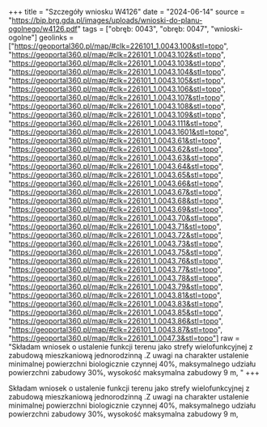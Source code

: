 +++
title = "Szczegóły wniosku W4126"
date = "2024-06-14"
source = "https://bip.brg.gda.pl/images/uploads/wnioski-do-planu-ogolnego/w4126.pdf"
tags = ["obręb: 0043", "obręb: 0047", "wnioski-ogolne"]
geolinks = ["https://geoportal360.pl/map/#clk=226101_1.0043.100&stl=topo", "https://geoportal360.pl/map/#clk=226101_1.0043.102&stl=topo", "https://geoportal360.pl/map/#clk=226101_1.0043.103&stl=topo", "https://geoportal360.pl/map/#clk=226101_1.0043.104&stl=topo", "https://geoportal360.pl/map/#clk=226101_1.0043.105&stl=topo", "https://geoportal360.pl/map/#clk=226101_1.0043.106&stl=topo", "https://geoportal360.pl/map/#clk=226101_1.0043.107&stl=topo", "https://geoportal360.pl/map/#clk=226101_1.0043.108&stl=topo", "https://geoportal360.pl/map/#clk=226101_1.0043.109&stl=topo", "https://geoportal360.pl/map/#clk=226101_1.0043.111&stl=topo", "https://geoportal360.pl/map/#clk=226101_1.0043.1601&stl=topo", "https://geoportal360.pl/map/#clk=226101_1.0043.61&stl=topo", "https://geoportal360.pl/map/#clk=226101_1.0043.62&stl=topo", "https://geoportal360.pl/map/#clk=226101_1.0043.63&stl=topo", "https://geoportal360.pl/map/#clk=226101_1.0043.64&stl=topo", "https://geoportal360.pl/map/#clk=226101_1.0043.65&stl=topo", "https://geoportal360.pl/map/#clk=226101_1.0043.66&stl=topo", "https://geoportal360.pl/map/#clk=226101_1.0043.67&stl=topo", "https://geoportal360.pl/map/#clk=226101_1.0043.68&stl=topo", "https://geoportal360.pl/map/#clk=226101_1.0043.69&stl=topo", "https://geoportal360.pl/map/#clk=226101_1.0043.70&stl=topo", "https://geoportal360.pl/map/#clk=226101_1.0043.71&stl=topo", "https://geoportal360.pl/map/#clk=226101_1.0043.72&stl=topo", "https://geoportal360.pl/map/#clk=226101_1.0043.73&stl=topo", "https://geoportal360.pl/map/#clk=226101_1.0043.75&stl=topo", "https://geoportal360.pl/map/#clk=226101_1.0043.76&stl=topo", "https://geoportal360.pl/map/#clk=226101_1.0043.77&stl=topo", "https://geoportal360.pl/map/#clk=226101_1.0043.78&stl=topo", "https://geoportal360.pl/map/#clk=226101_1.0043.79&stl=topo", "https://geoportal360.pl/map/#clk=226101_1.0043.81&stl=topo", "https://geoportal360.pl/map/#clk=226101_1.0043.83&stl=topo", "https://geoportal360.pl/map/#clk=226101_1.0043.85&stl=topo", "https://geoportal360.pl/map/#clk=226101_1.0043.86&stl=topo", "https://geoportal360.pl/map/#clk=226101_1.0043.87&stl=topo", "https://geoportal360.pl/map/#clk=226101_1.0047.3&stl=topo"]
raw = "Składam wniosek o ustalenie funkcji terenu jako strefy wielofunkcyjnej z zabudową mieszkaniową jednorodzinną .Z uwagi na charakter ustalenie minimalnej powierzchni biologicznie czynnej 40%, maksymalnego udziału powierzchni zabudowy 30%, wysokość maksymalna zabudowy 9 m, "
+++

Składam wniosek o ustalenie funkcji terenu jako strefy wielofunkcyjnej z zabudową
mieszkaniową jednorodzinną .Z uwagi na charakter ustalenie minimalnej powierzchni
biologicznie czynnej 40%, maksymalnego udziału powierzchni zabudowy 30%, wysokość
maksymalna zabudowy 9 m,



